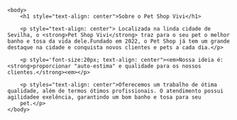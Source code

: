 <DOCTYPE html>
<html lang="pt-br">
    <head>
        <meta charset="UTF-8">
        <title>Pet Shop Vivi</title>
    </head>

    <body>
        <h1 style="text-align: center">Sobre o Pet Shop Vivi</h1>
        
        <p style="text-align: center"> Localizada na linda cidade de Sevilha, o <strong>Pet Shop Vivi</strong> traz para o seu pet o melhor banho e tosa da vida dele.Fundado em 2022, o Pet Shop já tem um grande destaque na cidade e conquista novos clientes e pets a cada dia.</p>

        <p style='font-size:20px; text-align: center"><em>Nossa ideia é: <strong>proporcionar "auto-estima" e qualidade para os nossos clientes.</strong><em></p>

        <p styles="text-align: center">Oferecemos um trabalho de ótima qualidade, além de termos ótimos profissionais. O atendimento possui agilidadee exelência, garantindo um bom banho e tosa para seu 
        pet.</p>
    </body>
</html>
